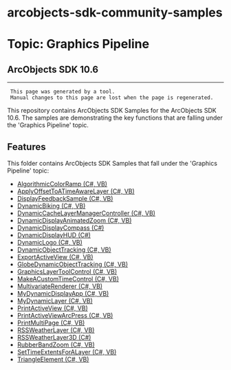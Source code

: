# arcobjects-sdk-community-samples 
# Topic: Graphics Pipeline
## ArcObjects SDK 10.6  

----------
     This page was generated by a tool.
     Manual changes to this page are lost when the page is regenerated.

This repository contains ArcObjects SDK Samples for the ArcObjects SDK 10.6.  The samples are demonstrating the key functions that are falling under the 'Graphics Pipeline' topic.  


## Features

This folder contains ArcObjects SDK Samples that fall under the 'Graphics Pipeline' topic:

* [AlgorithmicColorRamp (C#, VB)](../../../../tree/master/Net/GraphicsPipeline/AlgorithmicColorRamp)  
* [ApplyOffsetToATimeAwareLayer (C#, VB)](../../../../tree/master/Net/GraphicsPipeline/ApplyOffsetToATimeAwareLayer)  
* [DisplayFeedbackSample (C#, VB)](../../../../tree/master/Net/GraphicsPipeline/DisplayFeedbackSample)  
* [DynamicBiking (C#, VB)](../../../../tree/master/Net/GraphicsPipeline/DynamicBiking)  
* [DynamicCacheLayerManagerController (C#, VB)](../../../../tree/master/Net/GraphicsPipeline/DynamicCacheLayerManagerController)  
* [DynamicDisplayAnimatedZoom (C#, VB)](../../../../tree/master/Net/GraphicsPipeline/DynamicDisplayAnimatedZoom)  
* [DynamicDisplayCompass (C#)](../../../../tree/master/Net/GraphicsPipeline/DynamicDisplayCompass)  
* [DynamicDisplayHUD (C#)](../../../../tree/master/Net/GraphicsPipeline/DynamicDisplayHUD)  
* [DynamicLogo (C#, VB)](../../../../tree/master/Net/GraphicsPipeline/DynamicLogo)  
* [DynamicObjectTracking (C#, VB)](../../../../tree/master/Net/GraphicsPipeline/DynamicObjectTracking)  
* [ExportActiveView (C#, VB)](../../../../tree/master/Net/GraphicsPipeline/ExportActiveView)  
* [GlobeDynamicObjectTracking (C#, VB)](../../../../tree/master/Net/GraphicsPipeline/GlobeDynamicObjectTracking)  
* [GraphicsLayerToolControl (C#, VB)](../../../../tree/master/Net/GraphicsPipeline/GraphicsLayerToolControl)  
* [MakeACustomTimeControl (C#, VB)](../../../../tree/master/Net/GraphicsPipeline/MakeACustomTimeControl)  
* [MultivariateRenderer (C#, VB)](../../../../tree/master/Net/GraphicsPipeline/MultivariateRenderer)  
* [MyDynamicDisplayApp (C#, VB)](../../../../tree/master/Net/GraphicsPipeline/MyDynamicDisplayApp)  
* [MyDynamicLayer (C#, VB)](../../../../tree/master/Net/GraphicsPipeline/MyDynamicLayer)  
* [PrintActiveView (C#, VB)](../../../../tree/master/Net/GraphicsPipeline/PrintActiveView)  
* [PrintActiveViewArcPress (C#, VB)](../../../../tree/master/Net/GraphicsPipeline/PrintActiveViewArcPress)  
* [PrintMultiPage (C#, VB)](../../../../tree/master/Net/GraphicsPipeline/PrintMultiPage)  
* [RSSWeatherLayer (C#, VB)](../../../../tree/master/Net/GraphicsPipeline/RSSWeatherLayer)  
* [RSSWeatherLayer3D (C#)](../../../../tree/master/Net/GraphicsPipeline/RSSWeatherLayer3D)  
* [RubberBandZoom (C#, VB)](../../../../tree/master/Net/GraphicsPipeline/RubberBandZoom)  
* [SetTimeExtentsForALayer (C#, VB)](../../../../tree/master/Net/GraphicsPipeline/SetTimeExtentsForALayer)  
* [TriangleElement (C#, VB)](../../../../tree/master/Net/GraphicsPipeline/TriangleElement)  



